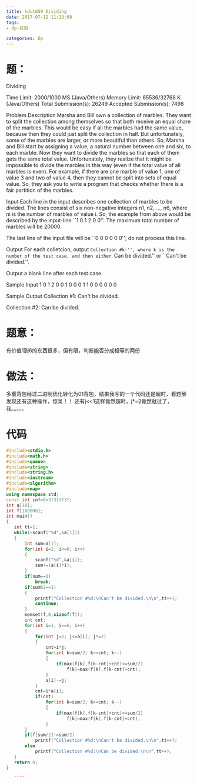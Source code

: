 ```yaml
---
title: hdu1059 Dividing
date: 2017-07-12 11:13:09
tags:
- dp-背包

categories: Dp
---
```

# 题：
Dividing

Time Limit: 2000/1000 MS (Java/Others)    Memory Limit: 65536/32768 K (Java/Others)
Total Submission(s): 26249    Accepted Submission(s): 7498


Problem Description
Marsha and Bill own a collection of marbles. They want to split the collection among themselves so that both receive an equal share of the marbles. This would be easy if all the marbles had the same value, because then they could just split the collection in half. But unfortunately, some of the marbles are larger, or more beautiful than others. So, Marsha and Bill start by assigning a value, a natural number between one and six, to each marble. Now they want to divide the marbles so that each of them gets the same total value. 
Unfortunately, they realize that it might be impossible to divide the marbles in this way (even if the total value of all marbles is even). For example, if there are one marble of value 1, one of value 3 and two of value 4, then they cannot be split into sets of equal value. So, they ask you to write a program that checks whether there is a fair partition of the marbles.
 

Input
Each line in the input describes one collection of marbles to be divided. The lines consist of six non-negative integers n1, n2, ..., n6, where ni is the number of marbles of value i. So, the example from above would be described by the input-line ``1 0 1 2 0 0''. The maximum total number of marbles will be 20000. 

The last line of the input file will be ``0 0 0 0 0 0''; do not process this line.
 

Output
For each colletcion, output ``Collection #k:'', where k is the number of the test case, and then either ``Can be divided.'' or ``Can't be divided.''. 

Output a blank line after each test case.
 

Sample Input
1 0 1 2 0 0
1 0 0 0 1 1
0 0 0 0 0 0
 

Sample Output
Collection #1:
Can't be divided.

Collection #2:
Can be divided.

# 题意：
有价值1到6的东西很多，但有限，判断能否分成相等的两份

# 做法：
多重背包经过二进制优化转化为01背包，结果我写的一个代码还是超时，看题解发现还有这种操作，惊呆！！
还有j<<1这样竟然超时，j*=2竟然就过了，我。。。。。
# 代码
 ````c++
#include<stdio.h>
#include<math.h>
#include<queue>
#include<string>
#include<string.h>
#include<iostream>
#include<algorithm>
#include<map>
using namespace std;
const int inf=0x3f3f3f3f;
int a[10];
int f[100000];
int main()
{
    int tt=1;
    while(~scanf("%d",&a[1]))
    {
        int sum=a[1];
        for(int i=2; i<=6; i++)
        {
            scanf("%d",&a[i]);
            sum+=(a[i]*i);
        }
        if(sum==0)
            break;
        if(sum%2==1)
        {
            printf("Collection #%d:\nCan't be divided.\n\n",tt++);
            continue;
        }
        memset(f,0,sizeof(f));
        int cnt;
        for(int i=1; i<=6; i++)
        {
            for(int j=1; j<=a[i]; j*=2)
            {
                cnt=i*j;
                for(int k=sum/2; k>=cnt; k--)
                {
                    if(max(f[k],f[k-cnt]+cnt)<=sum/2)
                        f[k]=max(f[k],f[k-cnt]+cnt);
                }
                a[i]-=j;
            }
            cnt=i*a[i];
            if(cnt)
                for(int k=sum/2; k>=cnt; k--)
                {
                    if(max(f[k],f[k-cnt]+cnt)<=sum/2)
                        f[k]=max(f[k],f[k-cnt]+cnt);
                }
        }
        if(f[sum/2]!=sum/2)
            printf("Collection #%d:\nCan't be divided.\n\n",tt++);
        else
            printf("Collection #%d:\nCan be divided.\n\n",tt++);
    }
    return 0;
}

    ````
